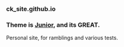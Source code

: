 ### ck_site.github.io

### Theme is [Junior](https://github.com/thundergolfer/junior-theme), and its GREAT.

Personal site, for ramblings and various tests.